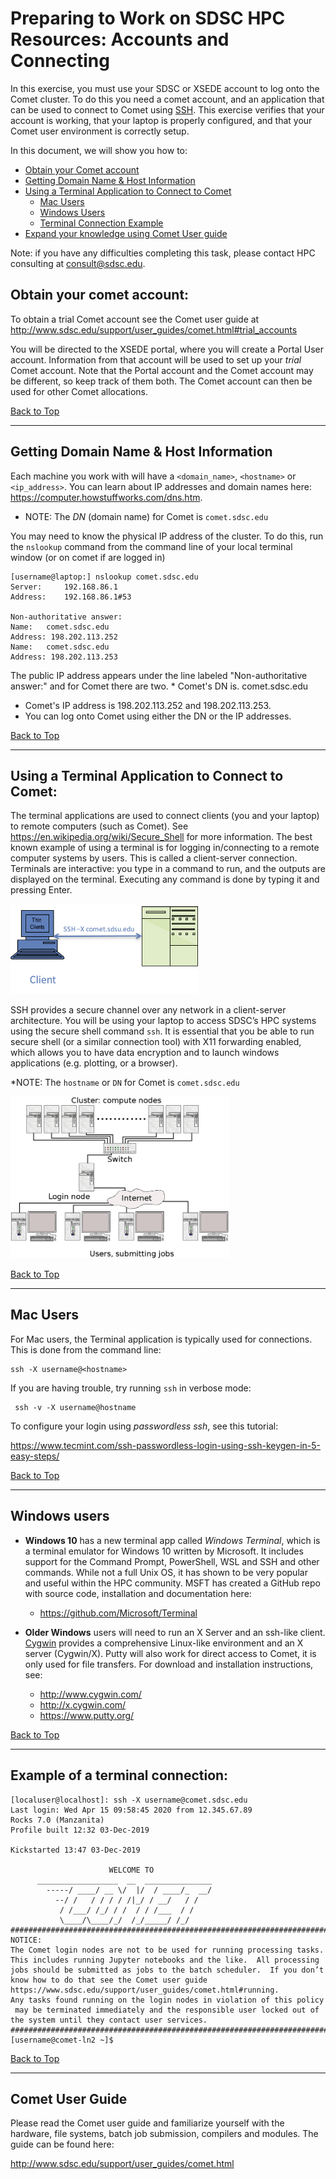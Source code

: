 # Preparing to Work on SDSC HPC Resources: Accounts and Connecting


[//]: # " Comment example "

[//]: # ( Comment2 )

In this exercise, you must use your SDSC or XSEDE account to log onto the Comet cluster. To do this you need a comet account, and an application that can be used to connect to Comet using [SSH](https://en.wikipedia.org/wiki/Secure_Shell). This exercise verifies that your account is working, that your laptop is properly configured, and that your Comet user environment is correctly setup.

<a name="top">In this document, we will show you how to:
    
* [Obtain your Comet account](#obtain-your-comet-account)
* [Getting Domain Name & Host Information](#term-app-dn-info)
* [Using a Terminal Application to Connect to Comet](#term-app)
    - [Mac Users](#term-app-mac-users)
    - [Windows Users](#term-app-windows-users)
    - [Terminal Connection Example](#term-app-example)
* [Expand your knowledge using Comet User guide](#comet-user-guide)

Note: if you have any difficulties completing this task, please contact HPC consulting at <consult@sdsc.edu>.

## <a name="obtain-your-comet-account"></a>Obtain your comet account:

To obtain a trial Comet account see the Comet user guide at  http://www.sdsc.edu/support/user_guides/comet.html#trial_accounts

You will be directed to the XSEDE portal, where you will create a Portal User account. Information from that account will be used to set up your *trial* Comet account. Note that the Portal account and the Comet account may be different, so keep track of them both. The Comet account can then be used for other Comet allocations.

[Back to Top](#top)
<hr>

## <a name="term-app-dn-info"></a>Getting Domain Name & Host Information
Each machine you work with will have a `<domain_name>`,  `<hostname>` or `<ip_address>`. You can learn about IP addresses and domain names here: https://computer.howstuffworks.com/dns.htm.

* NOTE: The *DN* (domain name) for Comet is    `comet.sdsc.edu`

You may need to know the physical IP address of the cluster. To do this, run the `nslookup` command from the command line of your local terminal window (or on comet if are logged in)
```
[username@laptop:] nslookup comet.sdsc.edu
Server:		192.168.86.1
Address:	192.168.86.1#53

Non-authoritative answer:
Name:	comet.sdsc.edu
Address: 198.202.113.252
Name:	comet.sdsc.edu
Address: 198.202.113.253
```

The public IP address appears under the line labeled "Non-authoritative answer:" and for Comet there are two. * Comet's DN is. comet.sdsc.edu
* Comet's IP address is 198.202.113.252 and 198.202.113.253. 
* You can log onto Comet using either the DN or the IP addresses. 

[Back to Top](#top)
<hr>

## <a name="term-app"></a>Using a Terminal Application to Connect to Comet:

The terminal applications are used to connect clients (you and your laptop) to remote computers (such as Comet). See https://en.wikipedia.org/wiki/Secure_Shell for more information. The best known example of using a terminal is for logging in/connecting to a remote computer systems by users. This is called a client-server connection. Terminals are interactive: you type in a command to run, and the outputs are displayed on the terminal. Executing any command is done by typing it and pressing Enter.

<img src="ssh-login-comet.png" alt="SSH Connection" width="300px" />

SSH provides a secure channel over any network in a client-server architecture. You will be using your laptop to access SDSC’s HPC systems using the secure shell command `ssh`. It is essential that you be able to run secure shell (or a similar connection tool) with X11 forwarding enabled, which allows you to have data encryption and to launch windows applications (e.g. plotting, or a browser).

*NOTE: The `hostname` or `DN` for Comet is `comet.sdsc.edu`

<img src="cluster-connection-diagram.png" alt="SSH Connection" width="350px" />

[Back to Top](#top)
<hr>

## <a name="term-app-mac-users"></a>Mac Users
For Mac users, the Terminal application is typically used for connections. This is done from the command line:

    ssh -X username@<hostname>

 If you are having trouble, try running `ssh` in verbose mode:

     ssh -v -X username@hostname

To configure your login using *passwordless ssh*, see this tutorial:

https://www.tecmint.com/ssh-passwordless-login-using-ssh-keygen-in-5-easy-steps/

[Back to Top](#top)
<hr>

## <a name="term-app-windows-users"></a>Windows users
* **Windows 10** has a new terminal app called *Windows Terminal*, which is a terminal emulator for Windows 10 written by Microsoft. It includes support for the Command Prompt, PowerShell, WSL and SSH and other commands. While not a full Unix OS, it has shown to be very popular and useful within the HPC community. MSFT has created a GitHub repo with source code, installation and documentation here:
   * https://github.com/Microsoft/Terminal

* **Older Windows** users will need to run an X Server and an ssh-like client. [Cygwin](https://www.cygwin.com) provides a comprehensive Linux-like environment and an X server (Cygwin/X). Putty will also work for direct access to Comet, it is only used for file transfers. For download and installation instructions, see:

   * http://www.cygwin.com/
   * http://x.cygwin.com/
   * https://www.putty.org/

[Back to Top](#top)
<hr>

## <a name="term-app-example"></a>Example of a terminal connection:
```
[localuser@localhost]: ssh -X username@comet.sdsc.edu
Last login: Wed Apr 15 09:58:45 2020 from 12.345.67.89
Rocks 7.0 (Manzanita)
Profile built 12:32 03-Dec-2019

Kickstarted 13:47 03-Dec-2019
                                                                       
                      WELCOME TO 
      __________________  __  _______________
        -----/ ____/ __ \/  |/  / ____/_  __/
          --/ /   / / / / /|_/ / __/   / /
           / /___/ /_/ / /  / / /___  / /
           \____/\____/_/  /_/_____/ /_/
###############################################################################
NOTICE:
The Comet login nodes are not to be used for running processing tasks.
This includes running Jupyter notebooks and the like.  All processing
jobs should be submitted as jobs to the batch scheduler.  If you don’t
know how to do that see the Comet user guide
https://www.sdsc.edu/support/user_guides/comet.html#running.
Any tasks found running on the login nodes in violation of this policy
 may be terminated immediately and the responsible user locked out of
the system until they contact user services.
###############################################################################
[username@comet-ln2 ~]$
```

[Back to Top](#top)
<hr>


## <a name="comet-user-guide"></a>Comet User Guide

Please read the Comet user guide and familiarize yourself with the hardware, file systems, batch job submission, compilers and modules. The guide can be found here:

http://www.sdsc.edu/support/user_guides/comet.html
